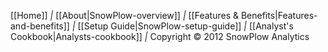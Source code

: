 [[Home]] *|* [[About|SnowPlow-overview]] *|*
[[Features & Benefits|Features-and-benefits]] *|*
[[Setup Guide|SnowPlow-setup-guide]] *|*
[[Analyst's Cookbook|Analysts-cookbook]] *|* Copyright &copy; 2012 SnowPlow Analytics
